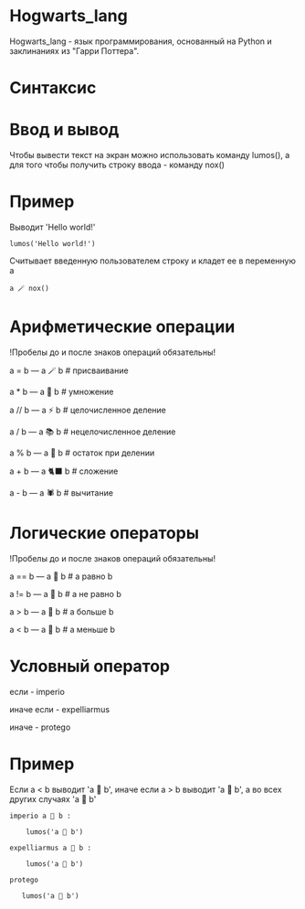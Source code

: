 # Hogwarts_lang
Hogwarts_lang - язык программирования, основанный на Python и заклинаниях из "Гарри Поттера".

# Синтаксис

# Ввод и вывод
Чтобы вывести текст на экран можно использовать команду lumos(), а для того чтобы получить строку ввода - команду nox()
# Пример
Выводит 'Hello world!'

    lumos('Hello world!') 

Считывает введенную пользователем строку и кладет ее в переменную a

    a 🪄 nox()

# Арифметические операции
!Пробелы до и после знаков операций обязательны!

a = b  —  a 🪄 b  # присваивание

a * b  —  a 👻 b  # умножение

a // b  —  a ⚡️ b  # целочисленное деление

a / b  —  a 📚 b  # нецелочисленное деление

a % b  —  a 🧹 b  # остаток при делении

a + b  —  a 🐈‍⬛️ b  # сложение

a - b  —  a 🕷 b  # вычитание

# Логические операторы
!Пробелы до и после знаков операций обязательны!

a == b  —  a 🚂 b  # a равно b

a != b  —  a 🎃 b  # a не равно b

a > b  —  a 🦉 b  # a больше b

a < b  —  a 🐸 b  # a меньше b

# Условный оператор
если - imperio

иначе если - expelliarmus

иначе - protego
# Пример
Если a < b выводит 'a 🐸 b', иначе если a > b выводит 'a 🦉 b', а во всех других случаях 'a 🚂 b'

    imperio a 🐸 b :
    
        lumos('a 🐸 b')  
        
    expelliarmus a 🦉 b :
    
        lumos('a 🦉 b')
        
    protego
    
       lumos('a 🚂 b')
